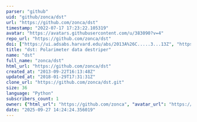 ```yaml
---
parser: "github"
uid: "github/zonca/dst"
url: "https://github.com/zonca/dst"
timestamp: "2022-07-17 17:23:22.105319"
avatar: "https://avatars.githubusercontent.com/u/383090?v=4"
repo_url: "https://github.com/zonca/dst"
doi: ["https://ui.adsabs.harvard.edu/abs/2013A%26C.....3...13Z", "https://ui.adsabs.harvard.edu/abs/2015ascl.soft01004Z/abstract"]
title: "dst: Polarimeter data destriper"
name: "dst"
full_name: "zonca/dst"
html_url: "https://github.com/zonca/dst"
created_at: "2013-09-22T16:13:48Z"
updated_at: "2018-01-29T17:31:31Z"
clone_url: "https://github.com/zonca/dst.git"
size: 36
language: "Python"
subscribers_count: 1
owner: {"html_url": "https://github.com/zonca", "avatar_url": "https://avatars.githubusercontent.com/u/383090?v=4", "login": "zonca", "type": "User"}
date: "2025-09-27 14:24:24.356019"
---
```

